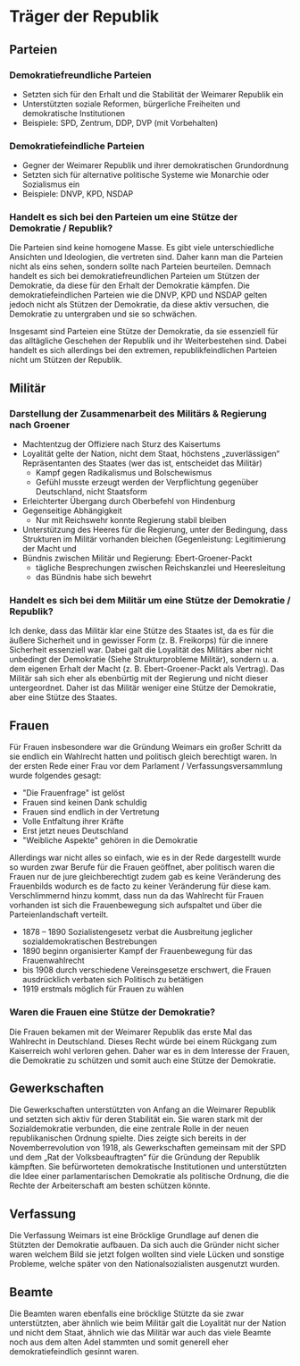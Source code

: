 # Träger der Republik

## Parteien

### Demokratiefreundliche Parteien

- Setzten sich für den Erhalt und die Stabilität der Weimarer Republik ein
- Unterstützten soziale Reformen, bürgerliche Freiheiten und demokratische Institutionen
- Beispiele: SPD, Zentrum, DDP, DVP (mit Vorbehalten)

### Demokratiefeindliche Parteien

- Gegner der Weimarer Republik und ihrer demokratischen Grundordnung
- Setzten sich für alternative politische Systeme wie Monarchie oder Sozialismus ein
- Beispiele: DNVP, KPD, NSDAP

### Handelt es sich bei den Parteien um eine Stütze der Demokratie / Republik?

Die Parteien sind keine homogene Masse. Es gibt viele unterschiedliche Ansichten und Ideologien, die vertreten sind. Daher kann man die Parteien nicht als eins sehen, sondern sollte nach Parteien beurteilen. Demnach handelt es sich bei demokratiefreundlichen Parteien um Stützen der Demokratie, da diese für den Erhalt der Demokratie kämpfen. Die demokratiefeindlichen Parteien wie die DNVP, KPD und NSDAP gelten jedoch nicht als Stützen der Demokratie, da diese aktiv versuchen, die Demokratie zu untergraben und sie so schwächen.

Insgesamt sind Parteien eine Stütze der Demokratie, da sie essenziell für das alltägliche Geschehen der Republik und ihr Weiterbestehen sind. Dabei handelt es sich allerdings bei den extremen, republikfeindlichen Parteien nicht um Stützen der Republik.

## Militär

### Darstellung der Zusammenarbeit des Militärs & Regierung nach Groener

- Machtentzug der Offiziere nach Sturz des Kaisertums
- Loyalität gelte der Nation, nicht dem Staat, höchstens „zuverlässigen“ Repräsentanten des Staates (wer das ist, entscheidet das Militär)
  - Kampf gegen Radikalismus und Bolschewismus
  - Gefühl musste erzeugt werden der Verpflichtung gegenüber Deutschland, nicht Staatsform
- Erleichterter Übergang durch Oberbefehl von Hindenburg
- Gegenseitige Abhängigkeit
  - Nur mit Reichswehr konnte Regierung stabil bleiben
- Unterstützung des Heeres für die Regierung, unter der Bedingung, dass Strukturen im Militär vorhanden bleichen (Gegenleistung: Legitimierung der Macht und
- Bündnis zwischen Militär und Regierung: Ebert-Groener-Packt
  - tägliche Besprechungen zwischen Reichskanzlei und Heeresleitung
  - das Bündnis habe sich bewehrt

### Handelt es sich bei dem Militär um eine Stütze der Demokratie / Republik?

Ich denke, dass das Militär klar eine Stütze des Staates ist, da es für die äußere Sicherheit und in gewisser Form (z. B. Freikorps) für die innere Sicherheit essenziell war. Dabei galt die Loyalität des Militärs aber nicht unbedingt der Demokratie (Siehe Strukturprobleme Militär), sondern u. a. dem eigenen Erhalt der Macht (z. B. Ebert-Groener-Packt als Vertrag). Das Militär sah sich eher als ebenbürtig mit der Regierung und nicht dieser untergeordnet. Daher ist das Militär weniger eine Stütze der Demokratie, aber eine Stütze des Staates.

## Frauen

Für Frauen insbesondere war die Gründung Weimars ein großer Schritt da sie endlich ein Wahlrecht hatten und politisch gleich berechtigt waren. In der ersten Rede einer Frau vor dem Parlament / Verfassungsversammlung wurde folgendes gesagt:

- "Die Frauenfrage" ist gelöst
- Frauen sind keinen Dank schuldig
- Frauen sind endlich in der Vertretung
- Volle Entfaltung ihrer Kräfte
- Erst jetzt neues Deutschland
- "Weibliche Aspekte" gehören in die Demokratie

Allerdings war nicht alles so einfach, wie es in der Rede dargestellt wurde so wurden zwar Berufe für die Frauen geöffnet, aber politisch waren die Frauen nur de jure gleichberechtigt zudem gab es keine Veränderung des Frauenbilds wodurch es de facto zu keiner Veränderung für diese kam. Verschlimmernd hinzu kommt, dass nun da das Wahlrecht für Frauen vorhanden ist sich die Frauenbewegung sich aufspaltet und über die Parteienlandschaft verteilt.

- 1878 – 1890 Sozialistengesetz verbat die Ausbreitung jeglicher sozialdemokratischen Bestrebungen
- 1890 beginn organisierter Kampf der Frauenbewegung für das Frauenwahlrecht
- bis 1908 durch verschiedene Vereinsgesetze erschwert, die Frauen ausdrücklich verbaten sich Politisch zu betätigen
- 1919 erstmals möglich für Frauen zu wählen

### Waren die Frauen eine Stütze der Demokratie?

Die Frauen bekamen mit der Weimarer Republik das erste Mal das Wahlrecht in Deutschland. Dieses Recht würde bei einem Rückgang zum Kaiserreich wohl verloren gehen. Daher war es in dem Interesse der Frauen, die Demokratie zu schützen und somit auch eine Stütze der Demokratie.

## Gewerkschaften

Die Gewerkschaften unterstützten von Anfang an die Weimarer Republik und setzten sich aktiv für deren Stabilität ein. Sie waren stark mit der Sozialdemokratie verbunden, die eine zentrale Rolle in der neuen republikanischen Ordnung spielte. Dies zeigte sich bereits in der Novemberrevolution von 1918, als Gewerkschaften gemeinsam mit der SPD und dem „Rat der Volksbeauftragten“ für die Gründung der Republik kämpften. Sie befürworteten demokratische Institutionen und unterstützten die Idee einer parlamentarischen Demokratie als politische Ordnung, die die Rechte der Arbeiterschaft am besten schützen könnte.

## Verfassung

Die Verfassung Weimars ist eine Bröcklige Grundlage auf denen die Stützten der Demokratie aufbauen. Da sich auch die Gründer nicht sicher waren welchem Bild sie jetzt folgen wollten sind viele Lücken und sonstige Probleme, welche später von den Nationalsozialisten ausgenutzt wurden.

## Beamte

Die Beamten waren ebenfalls eine bröcklige Stützte da sie zwar unterstützten, aber ähnlich wie beim Militär galt die Loyalität nur der Nation und nicht dem Staat, ähnlich wie das Militär war auch das viele Beamte noch aus dem alten Adel stammten und somit generell eher demokratiefeindlich gesinnt waren.
